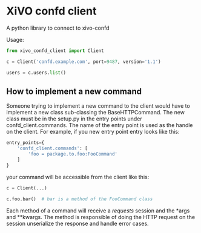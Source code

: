 XiVO confd client
=================

A python library to connect to xivo-confd

Usage:

```python
from xivo_confd_client import Client

c = Client('confd.example.com', port=9487, version='1.1')

users = c.users.list()
```


## How to implement a new command

Someone trying to implement a new command to the client would have to implement
a new class sub-classing the BaseHTTPCommand. The new class must be in the
setup.py in the entry points under confd_client.commands. The name of the entry
point is used as the handle on the client. For example, if you new entry point
entry looks like this:

```python
entry_points={
    'confd_client.commands': [
        'foo = package.to.foo:FooCommand'
    ]
}
```

your command will be accessible from the client like this:

```python
c = Client(...)

c.foo.bar()  # bar is a method of the FooCommand class
```

Each method of a command will receive a *requests* session and the *args and
**kwargs. The method is responsible of doing the HTTP request on the session
unserialize the response and handle error cases.

